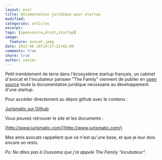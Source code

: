 ```yaml
---
layout: post
title: Documentation juridique pour startup
modified:
categories: articles
excerpt:
tags: [opensource,droit,startup]
image:
  feature: avocat.jpeg
date: 2015-06-16T14:57:12+02:00
comments: true
share: true
author: xavier
---
```


Petit tremblement de terre dans l'écosystème startup français, un cabinet d'avocat et l'incubateur parisien "The Family" viennent de publier en [open source](http://lesgeeksdudimanche.github.io/articles/LicencesOuvertes/) toute la documentation juridique nécessaire au développement d'une startup. 

Pour accéder directement au dépot github avec le contenu :

[Jurismatic sur Github](https://github.com/jurismatic/jurismatic)

Vous pouvez retrouver le site et les documents :

[http://www.jurismatic.com/](http://www.jurismatic.com/)


Mes amis avocats rappellent que ce n'est qu'une base, et que je leur dois encore un resto.

*Ps: Ne dites pas à Oussama que j'ai appelé The Family "incubateur".*
